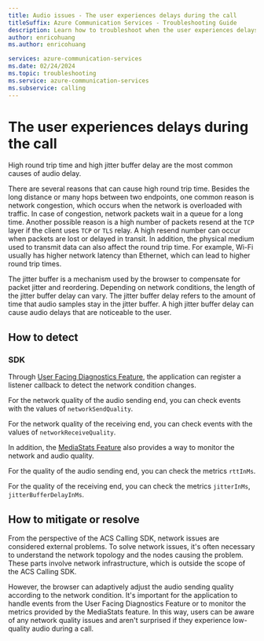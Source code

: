 ```yaml
---
title: Audio issues - The user experiences delays during the call 
titleSuffix: Azure Communication Services - Troubleshooting Guide
description: Learn how to troubleshoot when the user experiences delays during the call.
author: enricohuang
ms.author: enricohuang

services: azure-communication-services
ms.date: 02/24/2024
ms.topic: troubleshooting
ms.service: azure-communication-services
ms.subservice: calling
---
```


# The user experiences delays during the call
High round trip time and high jitter buffer delay are the most common causes of audio delay.

There are several reasons that can cause high round trip time.
Besides the long distance or many hops between two endpoints, one common reason is network congestion, which occurs when the network is overloaded with traffic. In case of congestion, network packets wait in a queue for a long time.
Another possible reason is a high number of packets resend at the `TCP` layer if the client uses `TCP` or `TLS` relay. A high resend number can occur when packets are lost or delayed in transit.
In addition, the physical medium used to transmit data can also affect the round trip time. For example, Wi-Fi usually has higher network latency than Ethernet, which can lead to higher round trip times.

The jitter buffer is a mechanism used by the browser to compensate for packet jitter and reordering. Depending on network conditions, the length of the jitter buffer delay can vary. The jitter buffer delay refers to the amount of time that audio samples stay in the jitter buffer. A high jitter buffer delay can cause audio delays that are noticeable to the user.

## How to detect
### SDK
Through [User Facing Diagnostics Feature](../../../../concepts/voice-video-calling/user-facing-diagnostics.md), the application can register a listener callback to detect the network condition changes.

For the network quality of the audio sending end, you can check events with the values of `networkSendQuality`.

For the network quality of the receiving end, you can check events with the values of `networkReceiveQuality`.

In addition, the [MediaStats Feature](../../../../concepts/voice-video-calling/media-quality-sdk.md) also provides a way to monitor the network and audio quality.

For the quality of the audio sending end, you can check the metrics `rttInMs`.

For the quality of the receiving end, you can check the metrics `jitterInMs`, `jitterBufferDelayInMs`.

## How to mitigate or resolve
From the perspective of the ACS Calling SDK, network issues are considered external problems.
To solve network issues, it's often necessary to understand the network topology and the nodes causing the problem.
These parts involve network infrastructure, which is outside the scope of the ACS Calling SDK.

However, the browser can adaptively adjust the audio sending quality according to the network condition.
It's important for the application to handle events from the User Facing Diagnostics Feature or to monitor the metrics provided by the MediaStats feature.
In this way, users can be aware of any network quality issues and aren't surprised if they experience low-quality audio during a call.
